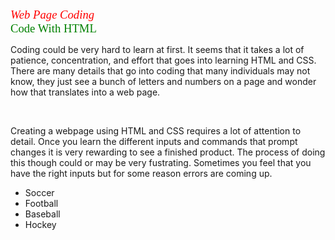 <span style="font-family:Times New Roman; color:red; font-size:14pt; font-style: italic;">Web Page Coding</span>
<br>
<span style="font-family: Impact; color: green; font-size: 14pt; font-style: em; text-align:center;">Code With HTML</span>
<meta charset="utf-8">
<meta name="description" content="Coding a Web page with HTML">
<meta name="viewport" content="width=device-width, initial-scale=1">
<meta name="keywords" content="HTML, How to">
<meta name="author" content="Jordan Hanks">  
<meta name="date" content="02272022">
<meta name="purpose" content="education on basic web page creation">
<p>Coding could be very hard to learn at first. It seems that it takes a lot of patience, concentration, and effort that goes into learning HTML and CSS. There are many details that go into coding that many individuals may not know, they just see a bunch of letters and numbers on a page and wonder how that translates into a web page.</p>
<br>
<p>Creating a webpage using HTML and CSS requires a lot of attention to detail. Once you learn the different inputs and commands that prompt changes it is very rewarding to see a finished product. The process of doing this though could or may be very fustrating. Sometimes you feel that you have the right inputs but for some reason errors are coming up.
  <br>
  <ul>
    <li>Soccer
      <li>Football
        <li>Baseball
          <li>Hockey
            </ul>
            
